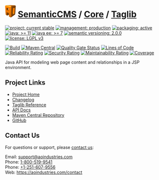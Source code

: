 # [<img src="ao-logo.png" alt="AO Logo" width="35" height="40">](https://github.com/ao-apps) [SemanticCMS](https://github.com/ao-apps/semanticcms) / [Core](https://github.com/ao-apps/semanticcms-core) / [Taglib](https://github.com/ao-apps/semanticcms-core-taglib)

[![project: current stable](https://semanticcms.com/ao-badges/project-current-stable.svg)](https://aoindustries.com/life-cycle#project-current-stable)
[![management: production](https://semanticcms.com/ao-badges/management-production.svg)](https://aoindustries.com/life-cycle#management-production)
[![packaging: active](https://semanticcms.com/ao-badges/packaging-active.svg)](https://aoindustries.com/life-cycle#packaging-active)  
[![java: &gt;= 11](https://semanticcms.com/ao-badges/java-11.svg)](https://docs.oracle.com/en/java/javase/11/)
[![java ee: &gt;= 7](https://semanticcms.com/ao-badges/javaee-7.svg)](https://docs.oracle.com/javaee/7/)
[![semantic versioning: 2.0.0](https://semanticcms.com/ao-badges/semver-2.0.0.svg)](https://semver.org/spec/v2.0.0.html)
[![license: LGPL v3](https://semanticcms.com/ao-badges/license-lgpl-3.0.svg)](https://www.gnu.org/licenses/lgpl-3.0)

[![Build](https://github.com/ao-apps/semanticcms-core-taglib/workflows/Build/badge.svg?branch=1.x)](https://github.com/ao-apps/semanticcms-core-taglib/actions?query=workflow%3ABuild)
[![Maven Central](https://maven-badges.herokuapp.com/maven-central/com.semanticcms/semanticcms-core-taglib/badge.svg)](https://maven-badges.herokuapp.com/maven-central/com.semanticcms/semanticcms-core-taglib)
[![Quality Gate Status](https://sonarcloud.io/api/project_badges/measure?branch=1.x&project=com.semanticcms%3Asemanticcms-core-taglib&metric=alert_status)](https://sonarcloud.io/dashboard?branch=1.x&id=com.semanticcms%3Asemanticcms-core-taglib)
[![Lines of Code](https://sonarcloud.io/api/project_badges/measure?branch=1.x&project=com.semanticcms%3Asemanticcms-core-taglib&metric=ncloc)](https://sonarcloud.io/component_measures?branch=1.x&id=com.semanticcms%3Asemanticcms-core-taglib&metric=ncloc)  
[![Reliability Rating](https://sonarcloud.io/api/project_badges/measure?branch=1.x&project=com.semanticcms%3Asemanticcms-core-taglib&metric=reliability_rating)](https://sonarcloud.io/component_measures?branch=1.x&id=com.semanticcms%3Asemanticcms-core-taglib&metric=Reliability)
[![Security Rating](https://sonarcloud.io/api/project_badges/measure?branch=1.x&project=com.semanticcms%3Asemanticcms-core-taglib&metric=security_rating)](https://sonarcloud.io/component_measures?branch=1.x&id=com.semanticcms%3Asemanticcms-core-taglib&metric=Security)
[![Maintainability Rating](https://sonarcloud.io/api/project_badges/measure?branch=1.x&project=com.semanticcms%3Asemanticcms-core-taglib&metric=sqale_rating)](https://sonarcloud.io/component_measures?branch=1.x&id=com.semanticcms%3Asemanticcms-core-taglib&metric=Maintainability)
[![Coverage](https://sonarcloud.io/api/project_badges/measure?branch=1.x&project=com.semanticcms%3Asemanticcms-core-taglib&metric=coverage)](https://sonarcloud.io/component_measures?branch=1.x&id=com.semanticcms%3Asemanticcms-core-taglib&metric=Coverage)

Java API for modeling web page content and relationships in a JSP environment.

## Project Links
* [Project Home](https://semanticcms.com/core/taglib/)
* [Changelog](https://semanticcms.com/core/taglib/changelog)
* [Taglib Reference](https://semanticcms.com/core/taglib/semanticcms-core.tld/)
* [API Docs](https://semanticcms.com/core/taglib/apidocs/)
* [Maven Central Repository](https://central.sonatype.com/artifact/com.semanticcms/semanticcms-core-taglib)
* [GitHub](https://github.com/ao-apps/semanticcms-core-taglib)

## Contact Us
For questions or support, please [contact us](https://aoindustries.com/contact):

Email: [support@aoindustries.com](mailto:support@aoindustries.com)  
Phone: [1-800-519-9541](tel:1-800-519-9541)  
Phone: [+1-251-607-9556](tel:+1-251-607-9556)  
Web: https://aoindustries.com/contact
